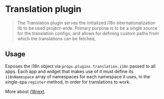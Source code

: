# Translation plugin

> The Translation plugin serves the initialized i18n internationalization lib to be used project-wide. Primary purpose is to be a single source for the translation configs, and allows for defining custom paths from which the translations can be fetched,

## Usage
Exposes the i18n object via ```props.plugins.translation.i18n``` passed to all apps. Each app and widget that makes use of it must define its ```i18nNamespace``` array of namespaces for each namespace it uses, in the single-spa ```register``` method, in order for translations to work.

More about [i18next](https://www.i18next.com/).


